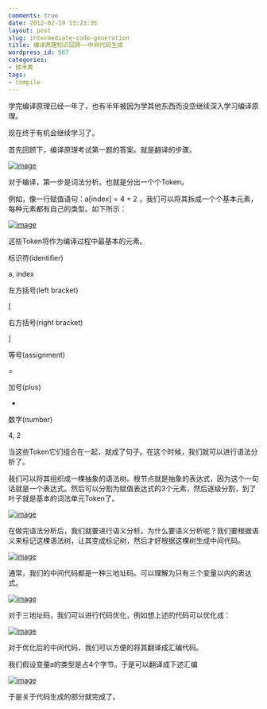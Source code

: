 ```yaml
---
comments: true
date: 2012-02-19 13:23:35
layout: post
slug: intermediate-code-generation
title: 编译原理知识回顾——中间代码生成
wordpress_id: 567
categories:
- 技术类
tags:
- compile
---
```


学完编译原理已经一年了，也有半年被因为学其他东西而没空继续深入学习编译原理。

 

现在终于有机会继续学习了。

 

首先回顾下，编译原理考试第一题的答案。就是翻译的步骤。

 

[![image](http://everet.org/wp-content/uploads/2012/02/image_thumb4.png)](http://everet.org/wp-content/uploads/2012/02/image4.png)

<!-- more -->

对于编译，第一步是词法分析。也就是分出一个个Token。

 

例如，像一行赋值语句：a[index] = 4 + 2 ，我们可以将其拆成一个个基本元素，每种元素都有自己的类型。如下所示：

 

[![image](http://everet.org/wp-content/uploads/2012/02/image_thumb5.png)](http://everet.org/wp-content/uploads/2012/02/image5.png)

 

这些Token将作为编译过程中最基本的元素。

 

    

      
标识符(identifier)
       
a, index
          

      
左方括号(left bracket)
       
[
          

      
右方括号(right bracket)
       
]
          

      
等号(assignment)
       
=
          

      
加号(plus)
       
+
          

      
数字(number)
       
4, 2
         

当这些Token它们组合在一起，就成了句子。在这个时候，我们就可以进行语法分析了。

 

我们可以将其组织成一棵抽象的语法树。根节点就是抽象的表达式，因为这个一句话就是一个表达式。然后可以分割为赋值表达式的3个元素，然后逐级分割，到了叶子就是基本的词法单元Token了。

 

[![image](http://everet.org/wp-content/uploads/2012/02/image_thumb6.png)](http://everet.org/wp-content/uploads/2012/02/image6.png)

 

在做完语法分析后，我们就要进行语义分析。为什么要语义分析呢？我们要根据语义来标记这棵语法树，让其变成标记树，然后才好根据这棵树生成中间代码。

 

[![image](http://everet.org/wp-content/uploads/2012/02/image_thumb7.png)](http://everet.org/wp-content/uploads/2012/02/image7.png)

 

通常，我们的中间代码都是一种三地址码。可以理解为只有三个变量以内的表达式。

 

[![image](http://everet.org/wp-content/uploads/2012/02/image_thumb8.png)](http://everet.org/wp-content/uploads/2012/02/image8.png)

 

对于三地址码，我们可以进行代码优化，例如想上述的代码可以优化成：

 

[![image](http://everet.org/wp-content/uploads/2012/02/image_thumb9.png)](http://everet.org/wp-content/uploads/2012/02/image9.png)

 

对于优化后的中间代码，我们可以方便的将其翻译成汇编代码。

 

我们假设变量a的类型是占4个字节。于是可以翻译成下述汇编

 

[![image](http://everet.org/wp-content/uploads/2012/02/image_thumb10.png)](http://everet.org/wp-content/uploads/2012/02/image10.png)

 

于是关于代码生成的部分就完成了。
